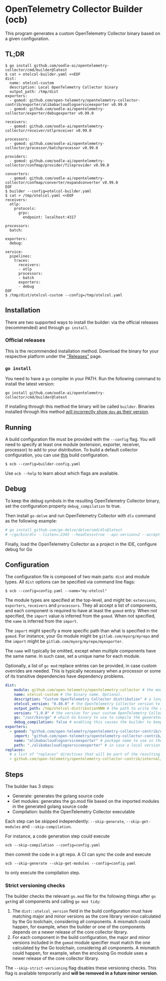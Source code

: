 # OpenTelemetry Collector Builder (ocb)

This program generates a custom OpenTelemetry Collector binary based on a given configuration.

## TL;DR

```console
$ go install github.com/oodle-ai/opentelemetry-collector/cmd/builder@latest
$ cat > otelcol-builder.yaml <<EOF
dist:
  name: otelcol-custom
  description: Local OpenTelemetry Collector binary
  output_path: /tmp/dist
exporters:
  - gomod: github.com/open-telemetry/opentelemetry-collector-contrib/exporter/alibabacloudlogserviceexporter v0.99.0
  - gomod: github.com/oodle-ai/opentelemetry-collector/exporter/debugexporter v0.99.0

receivers:
  - gomod: github.com/oodle-ai/opentelemetry-collector/receiver/otlpreceiver v0.99.0

processors:
  - gomod: github.com/oodle-ai/opentelemetry-collector/processor/batchprocessor v0.99.0

providers:
  - gomod: github.com/oodle-ai/opentelemetry-collector/confmap/provider/fileprovider v0.99.0

converters:
  - gomod: github.com/oodle-ai/opentelemetry-collector/confmap/converter/expandconverter v0.99.0
EOF
$ builder --config=otelcol-builder.yaml
$ cat > /tmp/otelcol.yaml <<EOF
receivers:
  otlp:
    protocols:
      grpc:
        endpoint: localhost:4317

processors:
  batch:

exporters:
  debug:

service:
  pipelines:
    traces:
      receivers:
      - otlp
      processors:
      - batch
      exporters:
      - debug
EOF
$ /tmp/dist/otelcol-custom --config=/tmp/otelcol.yaml
```

## Installation

There are two supported ways to install the builder: via the official releases (recommended) and through `go install`.

### Official releases 

This is the recommended installation method. Download the binary for your respective platform under the ["Releases"](https://github.com/open-telemetry/opentelemetry-collector/releases?q=builder) page.

### `go install`

You need to have a `go` compiler in your PATH. Run the following command to install the latest version:

```
go install github.com/oodle-ai/opentelemetry-collector/cmd/builder@latest
```

If installing through this method the binary will be called `builder`. Binaries installed through this method [will incorrectly show `dev` as their version](https://github.com/open-telemetry/opentelemetry-collector/issues/8691).

## Running

A build configuration file must be provided with the `--config` flag.
You will need to specify at least one module (extension, exporter, receiver, processor) to add to your distribution.
To build a default collector configuration, you can use [this](../otelcorecol/builder-config.yaml) build configuration.

```console
$ ocb --config=builder-config.yaml
```

Use `ocb --help` to learn about which flags are available.

## Debug

To keep the debug symbols in the resulting OpenTelemetry Collector binary, set the configuration property `debug_compilation` to true.

Then install `go-delve` and run OpenTelemetry Collector with `dlv` command as the following example:
```bash
# go install github.com/go-delve/delve/cmd/dlv@latest
# ~/go/bin/dlv --listen=:2345 --headless=true --api-version=2 --accept-multiclient --log exec .otel-collector-binary -- --config otel-collector-config.yaml
```
Finally, load the OpenTelemetry Collector as a project in the IDE, configure debug for Go

## Configuration

The configuration file is composed of two main parts: `dist` and module types. All `dist` options can be specified via command line flags:

```console
$ ocb --config=config.yaml --name="my-otelcol"
```

The module types are specified at the top-level, and might be: `extensions`, `exporters`, `receivers` and `processors`. They all accept a list of components, and each component is required to have at least the `gomod` entry. When not specified, the `import` value is inferred from the `gomod`. When not specified, the `name` is inferred from the `import`.

The `import` might specify a more specific path than what is specified in the `gomod`. For instance, your Go module might be `gitlab.com/myorg/myrepo` and the `import` might be `gitlab.com/myorg/myrepo/myexporter`.

The `name` will typically be omitted, except when multiple components have the same name. In such case, set a unique name for each module.

Optionally, a list of `go mod` replace entries can be provided, in case custom overrides are needed. This is typically necessary when a processor or some of its transitive dependencies have dependency problems.

```yaml
dist:
    module: github.com/open-telemetry/opentelemetry-collector # the module name for the new distribution, following Go mod conventions. Optional, but recommended.
    name: otelcol-custom # the binary name. Optional.
    description: "Custom OpenTelemetry Collector distribution" # a long name for the application. Optional.
    otelcol_version: "0.40.0" # the OpenTelemetry Collector version to use as base for the distribution. Optional.
    output_path: /tmp/otelcol-distributionNNN # the path to write the output (sources and binary). Optional.
    version: "1.0.0" # the version for your custom OpenTelemetry Collector. Optional.
    go: "/usr/bin/go" # which Go binary to use to compile the generated sources. Optional.
    debug_compilation: false # enabling this causes the builder to keep the debug symbols in the resulting binary. Optional.
exporters:
  - gomod: "github.com/open-telemetry/opentelemetry-collector-contrib/exporter/alibabacloudlogserviceexporter v0.40.0" # the Go module for the component. Required.
    import: "github.com/open-telemetry/opentelemetry-collector-contrib/exporter/alibabacloudlogserviceexporter" # the import path for the component. Optional.
    name: "alibabacloudlogserviceexporter" # package name to use in the generated sources. Optional.
    path: "./alibabacloudlogserviceexporter" # in case a local version should be used for the module, the path relative to the current dir, or a full path can be specified. Optional.
replaces:
  # a list of "replaces" directives that will be part of the resulting go.mod
  - github.com/open-telemetry/opentelemetry-collector-contrib/internal/common => github.com/open-telemetry/opentelemetry-collector-contrib/internal/common v0.40.0
```

## Steps

The builder has 3 steps:

* Generate: generates the golang source code
* Get modules: generates the go.mod file based on the imported modules in the generated golang source code
* Compilation: builds the OpenTelemetry Collector executable

Each step can be skipped independently: `--skip-generate`, `--skip-get-modules` and `--skip-compilation`.

For instance, a code generation step could execute

```console
ocb --skip-compilation --config=config.yaml
```
then commit the code in a git repo. A CI can sync the code and execute
```console
ocb --skip-generate --skip-get-modules --config=config.yaml
```
to only execute the compilation step.

### Strict versioning checks

The builder checks the relevant `go.mod`
file for the following things after `go get`ing all components and calling 
`go mod tidy`:

1. The `dist::otelcol_version` field in the build configuration must have 
   matching major and minor versions as the core library version calculated by 
   the Go toolchain, considering all components.  A mismatch could happen, for 
   example, when the builder or one of the components depends on a newer release 
   of the core collector library.
2. For each component in the build configuration, the major and minor versions 
   included in the `gomod` module specifier must match the one calculated by
   the Go toolchain, considering all components.  A mismatch could
   happen, for example, when the enclosing Go module uses a newer
   release of the core collector library.
   
The `--skip-strict-versioning` flag disables these versioning checks. 
This flag is available temporarily and 
**will be removed in a future minor version**.